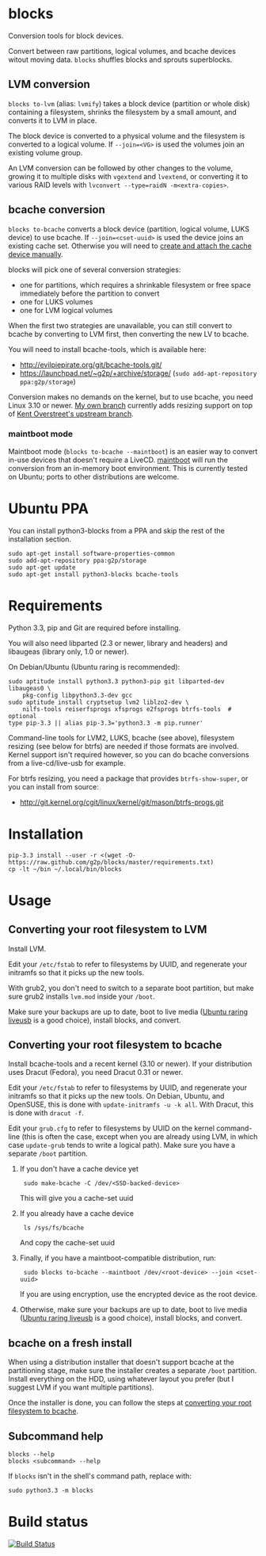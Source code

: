 # blocks

Conversion tools for block devices.

Convert between raw partitions, logical volumes, and bcache devices
witout moving data.  `blocks` shuffles blocks and sprouts superblocks.

## LVM conversion

`blocks to-lvm` (alias: `lvmify`) takes a block device (partition or
whole disk) containing a filesystem, shrinks the filesystem by a small
amount, and converts it to LVM in place.

The block device is converted to a physical volume and the filesystem is
converted to a logical volume.  If `--join=<VG>` is used the volumes
join an existing volume group.

An LVM conversion can be followed by other changes to the volume,
growing it to multiple disks with `vgextend` and `lvextend`, or
converting it to various RAID levels with `lvconvert --type=raidN
-m<extra-copies>`.

## bcache conversion

`blocks to-bcache` converts a block device (partition, logical volume,
LUKS device) to use bcache.  If `--join=<cset-uuid>` is used the device
joins an existing cache set.  Otherwise you will need to [create
and attach the cache device
manually](http://evilpiepirate.org/git/linux-bcache.git/tree/Documentation/bcache.txt?h=bcache-dev#n80).

blocks will pick one of several conversion strategies:

* one for partitions, which requires a shrinkable filesystem or free space
immediately before the partition to convert
* one for LUKS volumes
* one for LVM logical volumes

When the first two strategies are unavailable, you can still convert
to bcache by converting to LVM first, then converting the new LV to
bcache.

You will need to install bcache-tools, which is available here:

* <http://evilpiepirate.org/git/bcache-tools.git/>
* <https://launchpad.net/~g2p/+archive/storage/> (`sudo add-apt-repository ppa:g2p/storage`)

Conversion makes no demands on the kernel, but to use bcache, you need
Linux 3.10 or newer.  [My own branch](https://github.com/g2p/linux/commits/for-3.11/bcache) currently adds
resizing support on top of [Kent Overstreet's upstream branch](http://evilpiepirate.org/git/linux-bcache.git/).

### maintboot mode

Maintboot mode (`blocks to-bcache --maintboot`) is an easier way
to convert in-use devices that doesn't require a LiveCD.
[maintboot](https://github.com/g2p/maintboot) will run
the conversion from an in-memory boot environment.
This is currently tested on Ubuntu; ports to other
distributions are welcome.

# Ubuntu PPA

You can install python3-blocks from a PPA and skip the rest
of the installation section.

    sudo apt-get install software-properties-common
    sudo add-apt-repository ppa:g2p/storage
    sudo apt-get update
    sudo apt-get install python3-blocks bcache-tools

# Requirements

Python 3.3, pip and Git are required before installing.

You will also need libparted (2.3 or newer, library and headers) and
libaugeas (library only, 1.0 or newer).

On Debian/Ubuntu (Ubuntu raring is recommended):

    sudo aptitude install python3.3 python3-pip git libparted-dev libaugeas0 \
        pkg-config libpython3.3-dev gcc
    sudo aptitude install cryptsetup lvm2 liblzo2-dev \
        nilfs-tools reiserfsprogs xfsprogs e2fsprogs btrfs-tools  # optional
    type pip-3.3 || alias pip-3.3='python3.3 -m pip.runner'

Command-line tools for LVM2, LUKS, bcache (see above), filesystem
resizing (see below for btrfs) are needed if those formats are involved.
Kernel support isn't required however, so you can do bcache conversions
from a live-cd/live-usb for example.

For btrfs resizing, you need a package that provides `btrfs-show-super`,
or you can install from source:

* <http://git.kernel.org/cgit/linux/kernel/git/mason/btrfs-progs.git>

# Installation

    pip-3.3 install --user -r <(wget -O- https://raw.github.com/g2p/blocks/master/requirements.txt)
    cp -lt ~/bin ~/.local/bin/blocks

# Usage

## Converting your root filesystem to LVM

Install LVM.

Edit your `/etc/fstab` to refer to filesystems by UUID, and regenerate
your initramfs so that it picks up the new tools.

With grub2, you don't need to switch to a separate boot
partition, but make sure grub2 installs `lvm.mod` inside your `/boot`.

Make sure your backups are up to date, boot to live media ([Ubuntu raring
liveusb](http://cdimage.ubuntu.com/daily-live/current/) is a good
choice), install blocks, and convert.

## Converting your root filesystem to bcache

Install bcache-tools and a recent kernel (3.10 or newer).
If your distribution uses Dracut (Fedora), you need Dracut 0.31 or newer.

Edit your `/etc/fstab` to refer to filesystems by UUID, and regenerate
your initramfs so that it picks up the new tools.
On Debian, Ubuntu, and OpenSUSE, this is done with `update-initramfs -u -k all`.
With Dracut, this is done with `dracut -f`.

Edit your `grub.cfg` to refer to filesystems by UUID on the kernel
command-line (this is often the case, except when you are already using
LVM, in which case `update-grub` tends to write a logical path).  Make
sure you have a separate `/boot` partition.

1. If you don't have a cache device yet

        sudo make-bcache -C /dev/<SSD-backed-device>
   This will give you a cache-set uuid

2. If you already have a cache device

        ls /sys/fs/bcache
   And copy the cache-set uuid

3. Finally, if you have a maintboot-compatible distribution, run:

        sudo blocks to-bcache --maintboot /dev/<root-device> --join <cset-uuid>
   If you are using encryption, use the encrypted device as the root device.

4. Otherwise,
make sure your backups are up to date, boot to live media ([Ubuntu raring
liveusb](http://cdimage.ubuntu.com/daily-live/current/) is a good
choice), install blocks, and convert.

## bcache on a fresh install

When using a distribution installer that doesn't support bcache
at the partitioning stage, make sure the installer creates a
separate `/boot` partition.  Install everything on the HDD,
using whatever layout you prefer (but I suggest LVM if you want
multiple partitions).

Once the installer is done, you can follow the steps at
[converting your root filesystem to bcache](#converting-your-root-filesystem-to-bcache).

## Subcommand help

    blocks --help
    blocks <subcommand> --help

If `blocks` isn't in the shell's command path, replace with:

    sudo python3.3 -m blocks

# Build status

[![Build Status](https://travis-ci.org/g2p/blocks.png)](https://travis-ci.org/g2p/blocks)

